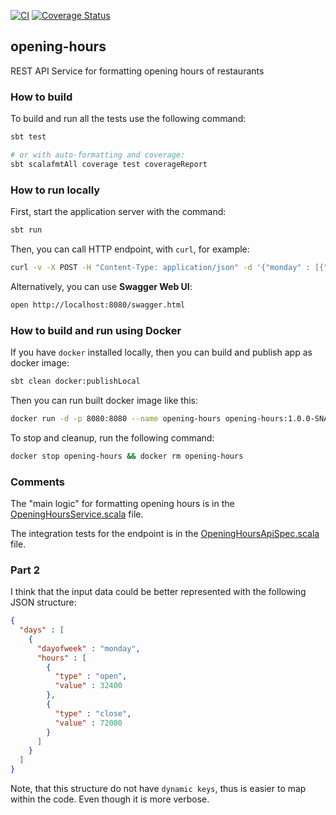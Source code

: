 
[![CI](https://github.com/viktor-podzigun/opening-hours/actions/workflows/ci.yml/badge.svg?branch=main)](https://github.com/viktor-podzigun/opening-hours/actions/workflows/ci.yml?query=workflow%3Aci+branch%3Amain)
[![Coverage Status](https://coveralls.io/repos/github/viktor-podzigun/opening-hours/badge.svg?branch=main)](https://coveralls.io/github/viktor-podzigun/opening-hours/?branch=main)

## opening-hours
REST API Service for formatting opening hours of restaurants

### How to build

To build and run all the tests use the following command:
```bash
sbt test

# or with auto-formatting and coverage:
sbt scalafmtAll coverage test coverageReport
```

### How to run locally

First, start the application server with the command:
```bash
sbt run
```

Then, you can call HTTP endpoint, with `curl`, for example:
```bash
curl -v -X POST -H "Content-Type: application/json" -d '{"monday" : [{"type" : "open","value" : 32400},{"type" : "close","value" : 72000}]}' 'http://localhost:8080/opening-hours/format'
```

Alternatively, you can use **Swagger Web UI**:
```bash
open http://localhost:8080/swagger.html
```

### How to build and run using Docker

If you have `docker` installed locally,
then you can build and publish app as docker image:
```bash
sbt clean docker:publishLocal
```

Then you can run built docker image like this:
```bash
docker run -d -p 8080:8080 --name opening-hours opening-hours:1.0.0-SNAPSHOT
```

To stop and cleanup, run the following command:
```bash
docker stop opening-hours && docker rm opening-hours
```

### Comments

The "main logic" for formatting opening hours is in
the [OpeningHoursService.scala](src/main/scala/openinghours/OpeningHoursService.scala) file.

The integration tests for the endpoint is in
the [OpeningHoursApiSpec.scala](src/test/scala/it/OpeningHoursApiSpec.scala) file.

### Part 2

I think that the input data could be better represented
with the following JSON structure:
```json
{
  "days" : [
    {
      "dayofweek" : "monday",
      "hours" : [
        {
          "type" : "open",
          "value" : 32400
        },
        {
          "type" : "close",
          "value" : 72000
        }
      ]
    }
  ]
}
```
Note, that this structure do not have `dynamic keys`,
thus is easier to map within the code. Even though
it is more verbose.
